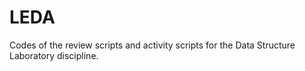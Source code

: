 # LEDA
Codes of the review scripts and activity scripts for the Data Structure Laboratory discipline.
